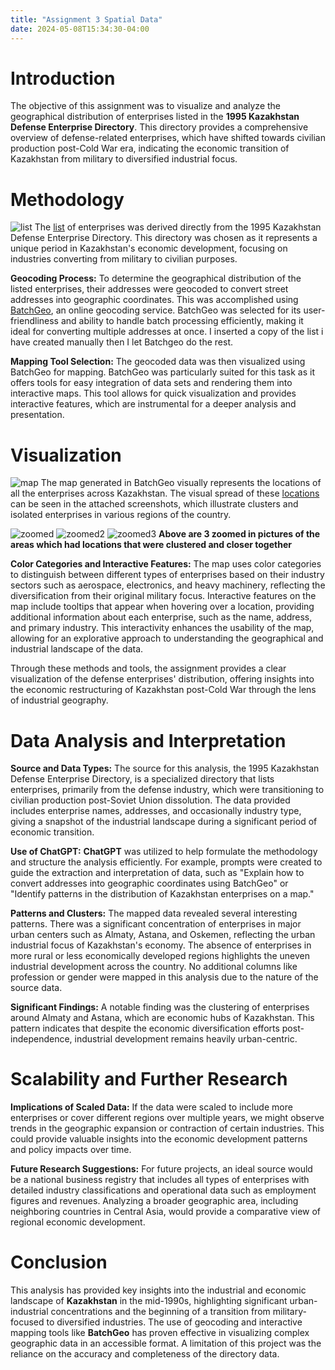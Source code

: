 ```yaml
---
title: "Assignment 3 Spatial Data"
date: 2024-05-08T15:34:30-04:00
---
```


# Introduction

The objective of this assignment was to visualize and analyze the geographical distribution of enterprises listed in the **1995 Kazakhstan Defense Enterprise Directory**. This directory provides a comprehensive overview of defense-related enterprises, which have shifted towards civilian production post-Cold War era, indicating the economic transition of Kazakhstan from military to diversified industrial focus.

# Methodology
![list](/assets/images/list.png)
The [list](https://docs.google.com/spreadsheets/d/1Pp1_PEqnPTMCT6I07ZCb2itLZ4Ki79T1qVKGhh5KKKU/edit?usp=sharing) of enterprises was derived directly from the 1995 Kazakhstan Defense Enterprise Directory. This directory was chosen as it represents a unique period in Kazakhstan's economic development, focusing on industries converting from military to civilian purposes.

**Geocoding Process:**
To determine the geographical distribution of the listed enterprises, their addresses were geocoded to convert street addresses into geographic coordinates. This was accomplished using [BatchGeo](https://www.batchgeo.com/), an online geocoding service. BatchGeo was selected for its user-friendliness and ability to handle batch processing efficiently, making it ideal for converting multiple addresses at once. I inserted a copy of the list i have created manually then I let Batchgeo do the rest.

**Mapping Tool Selection:**
The geocoded data was then visualized using BatchGeo for mapping. BatchGeo was particularly suited for this task as it offers tools for easy integration of data sets and rendering them into interactive maps. This tool allows for quick visualization and provides interactive features, which are instrumental for a deeper analysis and presentation.

# Visualization

![map](/assets/images/map.png)
The map generated in BatchGeo visually represents the locations of all the enterprises across Kazakhstan. The visual spread of these [locations](https://batchgeo.com/map/419186e7ef523cf92be0d002ce43ae7c) can be seen in the attached screenshots, which illustrate clusters and isolated enterprises in various regions of the country.

![zoomed](/assets/images/zoomed.png)
![zoomed2](/assets/images/zoomed2.png)
![zoomed3](/assets/images/zoomed3.png)
**Above are 3 zoomed in pictures of the areas which had locations that were clustered and closer together**

**Color Categories and Interactive Features:**
The map uses color categories to distinguish between different types of enterprises based on their industry sectors such as aerospace, electronics, and heavy machinery, reflecting the diversification from their original military focus. Interactive features on the map include tooltips that appear when hovering over a location, providing additional information about each enterprise, such as the name, address, and primary industry. This interactivity enhances the usability of the map, allowing for an explorative approach to understanding the geographical and industrial landscape of the data.

Through these methods and tools, the assignment provides a clear visualization of the defense enterprises' distribution, offering insights into the economic restructuring of Kazakhstan post-Cold War through the lens of industrial geography.

# Data Analysis and Interpretation

**Source and Data Types:**
The source for this analysis, the 1995 Kazakhstan Defense Enterprise Directory, is a specialized directory that lists enterprises, primarily from the defense industry, which were transitioning to civilian production post-Soviet Union dissolution. The data provided includes enterprise names, addresses, and occasionally industry type, giving a snapshot of the industrial landscape during a significant period of economic transition.

**Use of ChatGPT:**
**ChatGPT** was utilized to help formulate the methodology and structure the analysis efficiently. For example, prompts were created to guide the extraction and interpretation of data, such as "Explain how to convert addresses into geographic coordinates using BatchGeo" or "Identify patterns in the distribution of Kazakhstan enterprises on a map."

**Patterns and Clusters:**
The mapped data revealed several interesting patterns. There was a significant concentration of enterprises in major urban centers such as Almaty, Astana, and Oskemen, reflecting the urban industrial focus of Kazakhstan's economy. The absence of enterprises in more rural or less economically developed regions highlights the uneven industrial development across the country. No additional columns like profession or gender were mapped in this analysis due to the nature of the source data.

**Significant Findings:**
A notable finding was the clustering of enterprises around Almaty and Astana, which are economic hubs of Kazakhstan. This pattern indicates that despite the economic diversification efforts post-independence, industrial development remains heavily urban-centric.

# Scalability and Further Research

**Implications of Scaled Data:**
If the data were scaled to include more enterprises or cover different regions over multiple years, we might observe trends in the geographic expansion or contraction of certain industries. This could provide valuable insights into the economic development patterns and policy impacts over time.

**Future Research Suggestions:**
For future projects, an ideal source would be a national business registry that includes all types of enterprises with detailed industry classifications and operational data such as employment figures and revenues. Analyzing a broader geographic area, including neighboring countries in Central Asia, would provide a comparative view of regional economic development.

# Conclusion

This analysis has provided key insights into the industrial and economic landscape of **Kazakhstan** in the mid-1990s, highlighting significant urban-industrial concentrations and the beginning of a transition from military-focused to diversified industries. The use of geocoding and interactive mapping tools like **BatchGeo** has proven effective in visualizing complex geographic data in an accessible format. A limitation of this project was the reliance on the accuracy and completeness of the directory data. 
